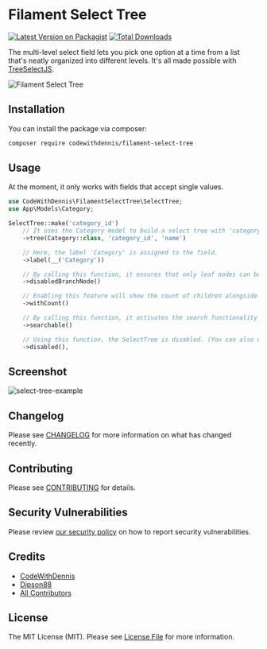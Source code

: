 # Filament Select Tree

[![Latest Version on Packagist](https://img.shields.io/packagist/v/codewithdennis/filament-select-tree.svg?style=flat-square)](https://packagist.org/packages/codewithdennis/filament-select-tree)
[![Total Downloads](https://img.shields.io/packagist/dt/codewithdennis/filament-select-tree.svg?style=flat-square)](https://packagist.org/packages/codewithdennis/filament-select-tree)

The multi-level select field lets you pick one option at a time from a list that's neatly organized into different levels. It's all made possible with [TreeSelectJS](https://github.com/dipson88/treeselectjs).

![Filament Select Tree](https://github.com/CodeWithDennis/filament-select-tree/assets/23448484/1b896e56-24cc-447f-a9e8-c76a57198a52)

## Installation

You can install the package via composer:

```bash
composer require codewithdennis/filament-select-tree
```

## Usage

At the moment, it only works with fields that accept single values.

```PHP
use CodeWithDennis\FilamentSelectTree\SelectTree;
use App\Models\Category;

SelectTree::make('category_id')
    // It uses the Category model to build a select tree with 'category_id' as the parent column and 'name' as the node label.
    ->tree(Category::class, 'category_id', 'name')

    // Here, the label 'Category' is assigned to the field.
    ->label(__('Category'))

    // By calling this function, it ensures that only leaf nodes can be selected while preventing the selection of groups.
    ->disabledBranchNode()

    // Enabling this feature will show the count of children alongside the group's name.
    ->withCount()

    // By calling this function, it activates the search functionality for the SelectTree.
    ->searchable()

    // Using this function, the SelectTree is disabled. (You can also use: ->disabledOn(''))
    ->disabled(),
```
## Screenshot

![select-tree-example](https://github.com/CodeWithDennis/filament-select-tree/assets/23448484/688713ae-015e-416c-a2c2-b3e6e049a74d)

## Changelog

Please see [CHANGELOG](CHANGELOG.md) for more information on what has changed recently.

## Contributing

Please see [CONTRIBUTING](.github/CONTRIBUTING.md) for details.

## Security Vulnerabilities

Please review [our security policy](../../security/policy) on how to report security vulnerabilities.

## Credits

- [CodeWithDennis](https://github.com/CodeWithDennis)
- [Dipson88](https://github.com/dipson88/treeselectjs)
- [All Contributors](../../contributors)

## License

The MIT License (MIT). Please see [License File](LICENSE.md) for more information.
